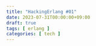 ```yaml
---
title: "HackingErlang #01"
date: 2023-07-31T00:00:00+09:00
draft: true
tags: [ erlang ]
categories: [ tech ]
---
```


